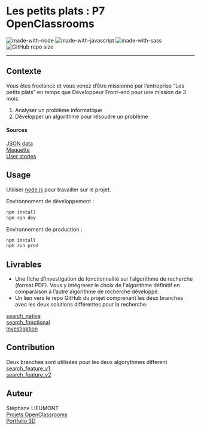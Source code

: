 
# Les petits plats : P7 OpenClassrooms	
![made-with-node](https://img.shields.io/badge/Node.js-43853D?style=for-the-badge&logo=node.js&logoColor=white) ![made-with-javascript](https://img.shields.io/badge/JavaScript-323330?style=for-the-badge&logo=javascript&logoColor=F7DF1E) ![made-with-sass](	https://img.shields.io/badge/Sass-CC6699?style=for-the-badge&logo=sass&logoColor=white) ![GitHub repo size](https://img.shields.io/github/repo-size/StephaneLi/StephaneLieumont_6_09122021)  

---
## Contexte 

Vous êtes freelance et vous venez d’être missionné par l’entreprise “Les petits plats” en temps que Développeur Front-end pour une mission de 3 mois.  

1. Analyser un problème informatique
2. Développer un algorithme pour résoudre un problème

#### Sources
[JSON data](https://github.com/OpenClassrooms-Student-Center/P11-front-end-search-engine)  
[Maquette](https://www.figma.com/file/xqeE1ZKlHUWi2Efo8r73NK)  
[User stories](https://s3-eu-west-1.amazonaws.com/course.oc-static.com/projects/Front-End+V2/P6+Algorithms/Cas+d%E2%80%99utilisation+%2303+Filtrer+les+recettes+dans+l%E2%80%99interface+utilisateur.pdf)

## Usage 
Utiliser [node.js](https://nodejs.org/en/download/) pour travailler sur le projet.

Environnement de développement :

```bash
npm install
npm run dev
```
Environnement de production :

```bash
npm install
npm run prod
```

## Livrables
- Une fiche d’investigation de fonctionnalité sur l’algorithme de recherche (format PDF). Vous y intégrerez le choix de l'algorithme définitif en comparaison à l’autre algorithme de recherche développé.
- Un lien vers le repo GitHub du projet comprenant les deux branches avec les deux solutions différentes pour la recherche. 

[search_native](https://github.com/StephaneLi/StephaneLieumont_7_07012022/tree/search_feature_v1)  
[search_fonctional](https://github.com/StephaneLi/StephaneLieumont_7_07012022/tree/search_feature_v2)  
[Investigation](https://github.com/StephaneLi/StephaneLieumont_7_07012022/blob/master/benchmark/investtigation.md)

## Contribution
Deux branches sont utilisées pour les deux algorythmes different  
[search_feature_v1](https://github.com/StephaneLi/StephaneLieumont_7_07012022/tree/search_feature_v1)  
[search_feature_v2](https://github.com/StephaneLi/StephaneLieumont_7_07012022/tree/search_feature_v2)  

##  Auteur

Stéphane LIEUMONT  
[Projets OpenClassrooms](https://oc.sli-3d.fr/)  
[Portfolio 3D](https://portfolio.sli-3d.fr/)  
